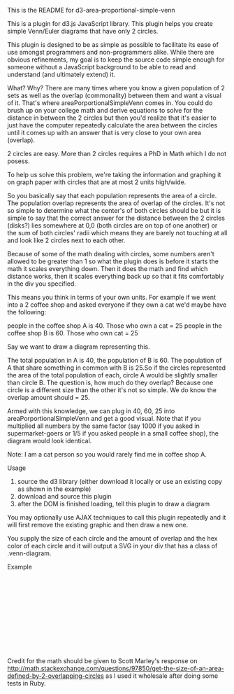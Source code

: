 This is the README for d3-area-proportional-simple-venn

This is a plugin for d3.js JavaScript library. This plugin helps you create simple Venn/Euler diagrams that have only 2 circles. 

This plugin is designed to be as simple as possible to facilitate its ease of use amongst programmers and non-programmers alike. While there are obvious refinements, my goal is to keep the source code simple enough for someone without a JavaScript background to be able to read and understand (and ultimately extend) it.

What? Why?
There are many times where you know a given population of 2 sets as well as the overlap (commonality) between them and want a visual of it. That's where areaPorportionalSimpleVenn comes in. You could do brush up on your college math and derive equations to solve for the distance in between the 2 circles but then you'd realize that it's easier to just have the computer repeatedly calculate the area between the circles until it comes up with an answer that is very close to your own area (overlap).

2 circles are easy. More than 2 circles requires a PhD in Math which I do not posess.

To help us solve this problem, we're taking the information and graphing it on graph paper with circles that are at most 2 units high/wide. 

So you basically say that each population represents the area of a circle. The population overlap represents the area of overlap of the circles. It's not so simple to determine what the center's of both circles should be but it is simple to say that the correct answer for the distance between the 2 circles (disks?) lies somewhere at 0,0 (both circles are on top of one another) or the sum of both circles' radii which means they are barely not touching at all and look like 2 circles next to each other. 

Because of some of the math dealing with circles, some numbers aren't allowed to be greater than 1 so what the plugin does is before it starts the math it scales everything down. Then it does the math and find which distance works, then it scales everything back up so that it fits comfortably in the div you specified.

This means you think in terms of your own units. For example if we went into a 2 coffee shop and asked everyone if they own a cat we'd maybe have the following:

 people in the coffee shop A is 40. Those who own a cat = 25
 people in the coffee shop B is 60. Those who own cat = 25

Say we want to draw a diagram representing this. 

The total population in A is 40, the population of B is 60. The population of A that share something in common with B is 25.So if the circles represented the area of the total population of each, circle A would be slightly smaller than circle B. The question is, how much do they overlap? Because one circle is a different size than the other it's not so simple. We do know the overlap amount should = 25.

Armed with this knowledge, we can plug in 40, 60, 25 into areaPorportionalSimpleVenn and get a good visual. Note that if you multiplied all numbers by the same factor (say 1000 if you asked in supermarket-goers or 1/5 if you asked people in a small coffee shop), the diagram would look identical.

Note: I am a cat person so you would rarely find me in coffee shop A.

Usage
1. source the d3 library (either download it locally or use an existing copy as shown in the example)
2. download and source this plugin
3. after the DOM is finished loading, tell this plugin to draw a diagram

You may optionally use AJAX techniques to call this plugin repeatedly and it will first remove the existing graphic and then draw a new one.

You supply the size of each circle and the amount of overlap and the hex color of each circle and it will output a SVG in your div that has a class of .venn-diagram.

Example
<!doctype html>
<html>
<!--source d3 first-->
<script src=''></script>
<script src='d3.areaProportionalVenn.js'></script>
<body>
<div class='venn-diagram' style='height:170px;width:320px;border 1px solid red;'>
</div>
<script>
window.onload=function(){
d3.areaPorportionalVennDiagram('#555', '#336699', 5000, 2500, 1000);
}
</script>
</body>
<html>

Credit for the math should be given to Scott Marley's response on http://math.stackexchange.com/questions/97850/get-the-size-of-an-area-defined-by-2-overlapping-circles as I used it wholesale after doing some tests in Ruby.

